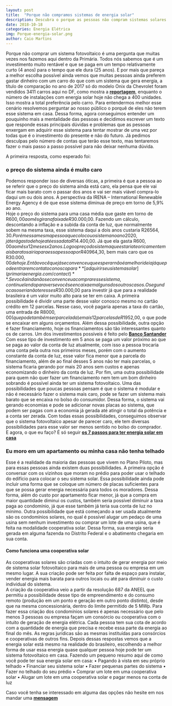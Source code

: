 ```yaml
---
layout: post
title:  "Porque não compramos sistemas de energia solar"
description: Descubra o porque as pessoas não compram sistemas solares e como contornar seus problemas[...]
date: 2018-10-18
categories: Energia Elétrica
img: Porque-energia-solar.png
author: Caio Martins
---
```



Porque não comprar um sistema fotovoltaico é uma pergunta que muitas vezes nos fazemos aqui dentro da Primária. Todos nós sabemos que é um investimento muito rentável e que se paga em um tempo relativamente curto (4 anos) para o tempo que ele dura (25 anos). E por mais que pareça a melhor escolha possível ainda vemos que muitas pessoas ainda preferem gastar dinheiro com um carro do que com um sistema que gera energia, a título de comparação no ano de 2017 só do modelo Onix da Chevrolet foram vendidos 3411 carros aqui no DF, como mostra a **[reportagem](http://carsale.uol.com.br/2017/12/26/os-carros-mais-vendidos-por-estado-em-2017)**, enquanto o número de instalações com energia solar hoje não chega a 400 unidades. Isso mostra a total preferência pelo carro.
Para entendermos melhor esse cenário resolvemos perguntar ao nosso público o porquê de eles não terem esse sistema em casa. Dessa forma, agora conseguimos entender um pouquinho mais a mentalidade das pessoas e decidimos escrever um texto que responde essas principais dúvidas e problemas que as pessoas enxergam em adquirir esse sistema para tentar mostrar de uma vez por todas que é o investimento do presente e não do futuro. Já pedimos desculpas pelo número de contas que terão esse texto, mas tentaremos fazer o mais passo a passo possível para não deixar nenhuma dúvida.  
  
A primeira resposta, como esperado foi:  
<h3> o preço do sistema ainda é muito caro</h3>  
  
Podemos responder isso de diversas óticas, a primeira é que a pessoa ao se referir que o preço do sistema ainda está caro, ela pensa que ele vai ficar mais barato com o passar dos anos e vai ser mais viável compra-lo daqui um ou dois anos. A perspectiva da IRENA – International Renewable Energy Agency é de que esse sistema diminua de preço em torno de 5,9% ao ano.  
Hoje o preço do sistema para uma casa média que gaste em torno de R$600,00 ao mês gira na faixa de R$30.000,00. Fazendo um cálculo, descontando a inflação e a subida da conta de luz, que normalmente sobem na mesma taxa, esse sistema daqui a dois anos custaria R$26564,30. Porém essa mesma pessoa que colocou o sistema no ano 2020, já terá gasto de hoje até essa data R$14.400,00. Já que ela gasta R$600,00 ao mês x 12 meses x 2 anos. Logo o preço do sistema que estaria teoricamente mais barato sairia para essa pessoa por R$40964,30, bem mais caro que os R$30.000,00 de hoje. 
	Então você que já se convenceu que esperar não é a melhor ideia já que pode entrar em contato conosco para **[adquirir seu sistema solar](primariaenergia.com/contact)**. 
	Se você ainda não se convenceu a comprar esse sistema, continue lendo para ver se você se encaixa em alguns dos outros casos.
	O segundo caso seria não ter esses R$30.000,00 para investir já que para a realidade brasileira é um valor muito alto para se ter em caixa.
	A primeira possibilidade é dividir uma parte desse valor conosco mesmo no cartão crédito em 12 parcelas. Nesse caso, você pagaria apenas a taxa do cartão, uma entrada de R$8000,00 (que pode também ser parcelada) e mais 12 parcelas de R$1952,00, o que pode se encaixar em alguns orçamentos.
	Além dessa possibilidade, outra opção é fazer financiamento, hoje os financiamentos são tão interessantes quanto os de carros. Um dos investimentos possíveis é feito pelo **[Banco Santander]( https://www.ambienteenergia.com.br/index.php/2018/08/santander-amplia-credito-para-energia-solar-e-reduz-taxa-para-099-ao-mes/34619#.W8emCGhKjIU)**
	Com esse tipo de investimento em 5 anos se paga um valor próximo ao que se paga ao valor da conta de luz atualmente, com isso a pessoa trocaria uma conta pela outra nos primeiros meses, porém com o aumento constante da conta de luz, esse valor fica menor que a parcela do financiamento, além de ao final desses 5 anos não ter mais parcelas, o sistema ficaria gerando por mais 20 anos sem custos e apenas economizando o dinheiro da conta de luz.
	Por fim, uma outra possibilidade para quem não quer fazer um financiamento nem tem um bom dinheiro sobrando é possível ainda ter um sistema fotovoltaico. Uma das possibilidades que poucas pessoas pensam é que o sistema é modular e não é necessário fazer o sistema mais caro, pode se fazer um sistema mais barato que se encaixa no bolso do consumidor. Dessa forma, o sistema vai gerando economias e pode se adicionar novas placas ao sistema, que podem ser pagas com a economia já gerada até atingir o total da potência e a conta ser zerada.
	Com todas essas possibilidades, conseguimos observar que o sistema fotovoltaico apesar de parecer caro, ele tem diversas possibilidades para esse valor ser menos sentido no bolso do comprador.   
	E agora, o que eu faço? É só seguir **[os 7 passos para ter energia solar em casa](http://primariaenergia.com/blog/7-passos-energia-solar-casa/)**
<h3> Eu moro em um apartamento ou minha casa não tenha telhado </h3>
Esse é a realidade da maioria das pessoas que vivem no Plano Piloto, mas para essas pessoas ainda existem duas possibilidades. A primeira opção é conversar com os vizinhos que moram no prédio para poder usar o telhado do edifício para colocar o seu sistema solar. Essa possibilidade ainda pode incluir uma forma que se coloque um número de placas suficientes para que se possa gerar energia necessária para todos os moradores. Dessa forma, além do custo por apartamento ficar menor, já que a compra em maior quantidade diminui os custos, também seria possível diminuir a taxa paga ao condomínio, já que esse também já teria sua conta de luz no mínimo. 
Outra possibilidade que está começando a ser usada atualmente são os condomínios solares, no qual é possível alugar um pedaço de uma usina sem nenhum investimento ou comprar um lote de uma usina, que é feita na modalidade cooperativa solar. Dessa forma, sua energia seria gerada em alguma fazenda no Distrito Federal e o abatimento chegaria em sua conta.
<h4> Como funciona uma cooperativa solar </h4>  

As cooperativas solares são criadas com o intuito de gerar energia por meio de sistema solar fotovoltaico para mais de uma pessoa ou empresa em um mesmo lugar. A sua criação pode ser feita por falta de espaço para instalar, vender energia mais barata para outros locais ou até para diminuir o custo individual do sistema.    
A criação da cooperativa veio a partir da resolução 687 da ANEEL que permitiu a possibilidade desse tipo de empreendimento e do consumo remoto (produção em um ponto e geração em outro ponto distinto), desde que na mesma concessionária, dentro do limite permitido de 5 MWp.
Para fazer essa criação dos condomínios solares é apenas necessário que pelo menos 3 pessoas ou empresa façam um consórcio ou cooperativa com o intuito de geração de energia elétrica. Cada pessoa tem sua cota de acordo com a quantidade de energia que precisa e recebe essa parte da energia ao final do mês. As regras jurídicas são as mesmas instituídas para consórcios e cooperativas de outros fins.
Depois dessas respostas vemos que a energia solar está mesmo na realidade do brasileiro, escolhendo a melhor forma de usar essa energia quase qualquer pessoa hoje pode ter um sistema fotovoltaico em casa. 
Fazendo um pequeno resumo aqui de como você pode ter sua energia solar em casa:
•	Pagando à vista em seu próprio telhado
•	Financiar seu sistema solar
•	Fazer pequenas partes do sistema
•	Fazer no telhado do seu prédio
•	Comprar um lote em uma cooperativa solar
•	Alugar um lote em uma cooperativa solar e pagar menos na conta de luz

Caso você tenha se interessado em alguma das opções não hesite em nos mandar uma **[mensagem](primariaenergia.com/contact.html)**
